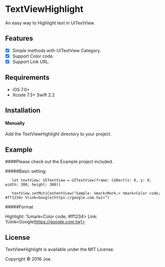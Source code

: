 TextViewHighlight
=======
An easy way to Highlight text in UITextView.

Features
----------

- [x] Simple methods with UITextView Category.
- [x] Support Color code.
- [x] Support Link URL.

Requirements
----------

- iOS 7.0+
- Xcode 7.3+ Swift 2.2

Installation
----------

#### Manually

Add the TextViewHighlight directory to your project.

Example
----------

####Please check out the Example project included.

#####Basic setting:

       let textView: UITextView = UITextView(frame: CGRect(x: 0, y: 0, width: 300, height: 300))
        
       textView.setMutiContentView("Sample: %mark<Mark;> %mark<Color code; #ff1234> %link<Google[https://google.com.tw]>”)

#####Format

Highlight: %mark<Color code; #ff1234>
Link: %link<Google[https://google.com.tw]>
 
License
----------

TextViewHighlight is available under the MIT License.

Copyright © 2016 Joe.

